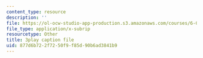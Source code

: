 ```yaml
---
content_type: resource
description: ''
file: https://ol-ocw-studio-app-production.s3.amazonaws.com/courses/6-004-computation-structures-spring-2017/877d6b722f7250f9f85d90b6ad3841b9_Sj18t7hdbt8.srt
file_type: application/x-subrip
resourcetype: Other
title: 3play caption file
uid: 877d6b72-2f72-50f9-f85d-90b6ad3841b9
---
```

